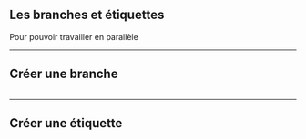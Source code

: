 ## Les branches et étiquettes

Pour pouvoir travailler en parallèle

---

## Créer une branche

```text

```

---

## Créer une étiquette
